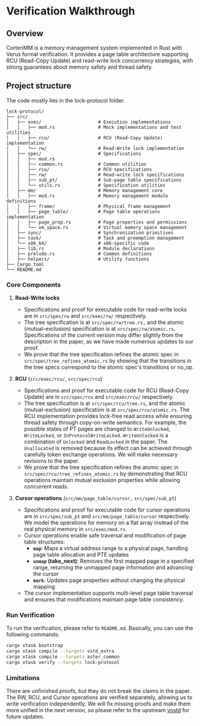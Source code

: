 # Verification Walkthrough

## Overview

CortenMM is a memory management system implemented in Rust with Verus formal verification. It provides a page table architecture supporting RCU (Read-Copy Update) and read-write lock concurrency strategies, with strong guarantees about memory safety and thread safety.

## Project structure

The code mostly lies in the lock-protocol folder.

```
lock-protocol/
├── src/
│   ├── exec/                     # Execution implementations
│   │   ├── mod.rs                # Mock implementations and test utilities
│   │   ├── rcu/                  # RCU (Read-Copy Update) implementation
│   │   └── rw/                   # Read-Write lock implementation
│   ├── spec/                     # Specifications
│   │   ├── mod.rs
│   │   ├── common.rs             # Common utilities
│   │   ├── rcu/                  # RCU specifications
│   │   ├── rw/                   # Read-write lock specifications
│   │   ├── sub_pt/               # Sub-page table specifications
│   │   └── utils.rs              # Specification utilities
│   ├── mm/                       # Memory management core
│   │   ├── mod.rs                # Memory management module definitions
│   │   ├── frame/                # Physical frame management
│   │   ├── page_table/           # Page table operations implementation
│   │   ├── page_prop.rs          # Page properties and permissions
│   │   └── vm_space.rs           # Virtual memory space management
│   ├── sync/                     # Synchronization primitives
│   ├── task/                     # Task and preemption management
│   └── x86_64/                   # x86-specific code
│   ├── lib.rs                    # Module declarations
│   ├── prelude.rs                # Common definitions
│   ├── helpers/                  # Utility functions
├── Cargo.toml
└── README.md
```

### Core Components

1. **Read-Write locks**

    * Specifications and proof for executable code for read-write locks are in `src/spec/rw` and `src/exec/rw/` respectively.
    * The tree specification is at `src/spec/rw/tree.rs,` and the atomic (mutual-exclusion) specification is at `src/spec/rw/atomic.rs`. Specifications of the current version may differ slightly from the description in the paper, as we have made numerous updates to our proof.
    * We prove that the tree specification refines the atomic spec in `src/spec/tree_refines_atomic.rs` by showing that the transitions in the tree specs correspond to the atomic spec's transitions or no_op.

2. **RCU** (`src/exec/rcu/`, `src/spec/rcu`)

    * Specifications and proof for executable code for RCU (Read-Copy Update) are in `src/spec/rcu` and `src/exec/rcu/` respectively.
    * The tree specification is at `src/spec/rcu/tree.rs`, and the atomic (mutual-exclusion) specification is at `src/spec/rcu/atomic.rs`.
      The RCU implementation provides lock-free read access while ensuring thread safety through copy-on-write semantics. For example, the possible states of PT pages are changed to `WriteUnlocked`, `WriteLocked`, or `InProtocolWriteLocked`. `WriteUnlocked` is a combination of `Unlocked` and `ReadLocked` in the paper. The `Unallocated` is removed because its effect can be achieved through carefully token exchange operations. We will make necessary revisions to the paper.
    * We prove that the tree specification refines the atomic spec in `src/spec/rcu/tree_refines_atomic.rs` by demonstrating that RCU operations maintain mutual exclusion properties while allowing concurrent reads.

3. **Cursor operations** (`src/mm/page_table/cursor,` `src/spec/sub_pt`)

    * Specifications and proof for executable code for cursor operations are in `src/spec/sub_pt` and `src/mm/page_table/cursor` respectively.
      We model the operations for memory on a flat array instead of the real physical memory in `src/exec/mod.rs`.
    * Cursor operations enable safe traversal and modification of page table structures:
        - **`map`**: Maps a virtual address range to a physical page, handling page table allocation and PTE updates
        - **`unmap` (take_next)**: Removes the first mapped page in a specified range, returning the unmapped page information and advancing the cursor
        - **`mark`**: Updates page properties without changing the physical mapping
    * The cursor implementation supports multi-level page table traversal and ensures that modifications maintain page table consistency.

### Run Verification

To run the verification, please refer to `README.md`. Basically, you can use the following commands:

```bash
cargo xtask bootstrap
cargo xtask compile --targets vstd_extra
cargo xtask compile --targets aster_common
cargo xtask verify --targets lock-protocol
```

### Limitations

There are unfinished proofs, but they do not break the claims in the paper. The RW, RCU, and Cursor operations are verified separately, allowing us to write verification independently. We will fix missing proofs and make them more unified in the next version, so please refer to the upstream [vostd](https://github.com/asterinas/vostd/tree/main/lock-protocol) for future updates.
